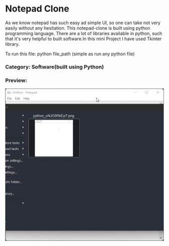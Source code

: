 # Notepad Clone
As we know notepad has such easy ad simple UI, so one can take not very easily without any hesitation.
This notepad-clone is built using python programming language. There are a lot of libraries available in python, such that it's very helpful to built software.In this mini Project I have used Tkinter library.

To run this file: python file_path (simple as run any python file) 
### Category: Software(built using Python)

### Preview:
<img src='./assets/notepad_preview.gif'> 